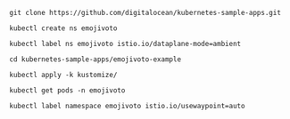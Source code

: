 ```
git clone https://github.com/digitalocean/kubernetes-sample-apps.git
```

```
kubectl create ns emojivoto
```

```
kubectl label ns emojivoto istio.io/dataplane-mode=ambient
```

```
cd kubernetes-sample-apps/emojivoto-example
```

```
kubectl apply -k kustomize/
```

```
kubectl get pods -n emojivoto
```

```
kubectl label namespace emojivoto istio.io/usewaypoint=auto
```